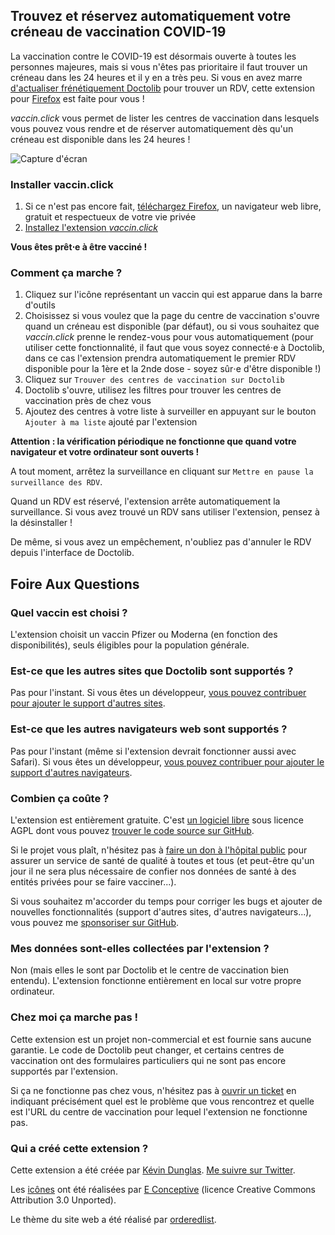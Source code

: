 ## Trouvez et réservez automatiquement votre créneau de vaccination COVID-19

La vaccination contre le COVID-19 est désormais ouverte à toutes les personnes majeures, mais si vous n'êtes pas prioritaire il faut trouver un créneau dans les 24 heures et il y en a très peu. Si vous en avez marre [d'actualiser frénétiquement Doctolib](https://twitter.com/marine_roussill/status/1393185768219287552) pour trouver un RDV, cette extension pour [Firefox](https://www.mozilla.org/fr/firefox/new/) est faite pour vous !

*vaccin.click* vous permet de lister les centres de vaccination dans lesquels vous pouvez vous rendre et de réserver automatiquement dès qu'un créneau est disponible dans les 24 heures !

![Capture d'écran](screenshot.png)

### Installer vaccin.click

1. Si ce n'est pas encore fait, [téléchargez Firefox](https://www.mozilla.org/fr/firefox/new/), un navigateur web libre, gratuit et respectueux de votre vie privée
2. [Installez l'extension *vaccin.click*](https://addons.mozilla.org/fr/firefox/addon/vaccin-click/)

**Vous êtes prêt⋅e à être vacciné !**

### Comment ça marche ?

1. Cliquez sur l'icône représentant un vaccin qui est apparue dans la barre d'outils
2. Choisissez si vous voulez que la page du centre de vaccination s'ouvre quand un créneau est disponible (par défaut), ou si vous souhaitez que *vaccin.click* prenne le rendez-vous pour vous automatiquement (pour utiliser cette fonctionnalité, il faut que vous soyez connecté⋅e à Doctolib, dans ce cas l'extension prendra automatiquement le premier RDV disponible pour la 1ère et la 2nde dose - soyez sûr⋅e d'être disponible !)
3. Cliquez sur `Trouver des centres de vaccination sur Doctolib`
4. Doctolib s'ouvre, utilisez les filtres pour trouver les centres de vaccination près de chez vous
5. Ajoutez des centres à votre liste à surveiller en appuyant sur le bouton `Ajouter à ma liste` ajouté par l'extension

**Attention : la vérification périodique ne fonctionne que quand votre navigateur et votre ordinateur sont ouverts !**

A tout moment, arrêtez la surveillance en cliquant sur `Mettre en pause la surveillance des RDV`.

Quand un RDV est réservé, l'extension arrête automatiquement la surveillance. Si vous avez trouvé un RDV sans utiliser l'extension, pensez à la désinstaller !

De même, si vous avez un empêchement, n'oubliez pas d'annuler le RDV depuis l'interface de Doctolib.

## Foire Aux Questions

### Quel vaccin est choisi ?

L'extension choisit un vaccin Pfizer ou Moderna (en fonction des disponibilités), seuls éligibles pour la population générale.

### Est-ce que les autres sites que Doctolib sont supportés ?

Pas pour l'instant. Si vous êtes un développeur, [vous pouvez contribuer pour ajouter le support d'autres sites](https://github.com/dunglas/vaccin.click).

### Est-ce que les autres navigateurs web sont supportés ?

Pas pour l'instant (même si l'extension devrait fonctionner aussi avec Safari). Si vous êtes un développeur, [vous pouvez contribuer pour ajouter le support d'autres navigateurs](https://github.com/dunglas/vaccin.click).

### Combien ça coûte ?

L'extension est entièrement gratuite. C'est [un logiciel libre](https://fr.wikipedia.org/wiki/Logiciel_libre) sous licence AGPL dont vous pouvez [trouver le code source sur GitHub](https://github.com/dunglas/vaccin.click).

Si le projet vous plaît, n'hésitez pas à [faire un don à l'hôpital public](https://www.chu-lille.fr/soutenez-le-chu-de-lille) pour assurer un service de santé de qualité à toutes et tous (et peut-être qu'un jour il ne sera plus nécessaire de confier nos données de santé à des entités privées pour se faire vacciner...).

Si vous souhaitez m'accorder du temps pour corriger les bugs et ajouter de nouvelles fonctionnalités (support d'autres sites, d'autres navigateurs...), vous pouvez me [sponsoriser sur GitHub](https://github.com/sponsors/dunglas).

### Mes données sont-elles collectées par l'extension ?

Non (mais elles le sont par Doctolib et le centre de vaccination bien entendu). L'extension fonctionne entièrement en local sur votre propre ordinateur.

### Chez moi ça marche pas !

Cette extension est un projet non-commercial et est fournie sans aucune garantie. Le code de Doctolib peut changer, et certains centres de vaccination ont des formulaires particuliers qui ne sont pas encore supportés par l'extension.

Si ça ne fonctionne pas chez vous, n'hésitez pas à [ouvrir un ticket](https://github.com/dunglas/vaccin.click/issues) en indiquant précisément quel est le problème que vous rencontrez et quelle est l'URL du centre de vaccination pour lequel l'extension ne fonctionne pas.

### Qui a créé cette extension ?

Cette extension a été créée par [Kévin Dunglas](https://dunglas.fr). [Me suivre sur Twitter](https://twitter.com/dunglas).

Les [icônes](https://www.iconfinder.com/icons/5959975/corona_drugs_injection_syringe_vaccine_icon) ont été réalisées par [E Conceptive](https://www.iconfinder.com/econceptive) (licence Creative Commons Attribution 3.0 Unported).

Le thème du site web a été réalisé par [orderedlist](https://orderedlist.com).
